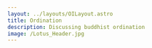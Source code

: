 ```yaml
---
layout: ../layouts/OILayout.astro
title: Ordination
description: Discussing buddhist ordination
image: /Lotus_Header.jpg
---
```

